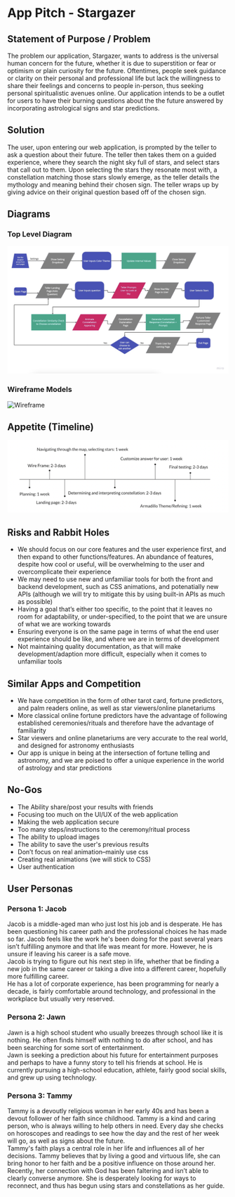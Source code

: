 # App Pitch - Stargazer

## Statement of Purpose / Problem

<p>
  The problem our application, Stargazer, wants to address is the universal human concern for the future, whether it is due to superstition or fear or optimism or plain curiosity for the future. Oftentimes, people seek guidance or clarity on their personal and professional life but lack the willingness to share their feelings and concerns to people in-person, thus seeking personal spiritualistic avenues online. Our application intends to be a outlet for users to have their burning questions about the the future answered by incorporating astrological signs and star predictions. 
</p>

## Solution
<p>
  The user, upon entering our web application, is prompted by the teller to ask a question about their future. The teller then takes them on a guided experience, where they search the night sky full of stars, and select stars that call out to them. Upon selecting the stars they resonate most with, a constellation matching those stars slowly emerge, as the teller details the mythology and meaning behind their chosen sign. The teller wraps up by giving advice on their original question based off of the chosen sign.
</p>

## Diagrams
### Top Level Diagram
![Top level diagram](top-level-diagram.png)

### Wireframe Models
![Wireframe](Wireframe.png)

## Appetite (Timeline)
![Timeline](appetite.png)


## Risks and Rabbit Holes
- We should focus on our core features and the user experience first, and then expand to other functions/features. An abundance of features, despite how cool or useful, will be overwhelming to the user and overcomplicate their experience
- We may need to use new and unfamiliar tools for both the front and backend development, such as CSS animations, and potenatially new APIs (although we will try to mitigate this by using built-in APIs as much as possible)
- Having a goal that’s either too specific, to the point that it leaves no room for adaptability, or under-specified, to the point that we are unsure of what we are working towards
- Ensuring everyone is on the same page in terms of what the end user experience should be like, and where we are in terms of development
- Not maintaining quality documentation, as that will make development/adaption more difficult, especially when it comes to unfamiliar tools

## Similar Apps and Competition
- We have competition in the form of other tarot card, fortune predictors, and palm readers online, as well as star viewers/online planetariums
- More classical online fortune predictors have the advantage of following established ceremonies/rituals and therefore have the advantage of familiarity
- Star viewers and online planetariums are very accurate to the real world, and designed for astronomy enthusiasts
- Our app is unique in being at the intersection of fortune telling and astronomy, and we are poised to offer a unique experience in the world of astrology and star predictions

## No-Gos
- The Ability share/post your results with friends
- Focusing too much on the UI/UX of the web application
- Making the web application secure
- Too many steps/instructions to the ceremony/ritual process
- The ability to upload images 
- The ability to save the user's previous results
- Don’t focus on real animation–mainly use css
- Creating real animations (we will stick to CSS)
- User authentication

## User Personas

### Persona 1: Jacob
Jacob is a middle-aged man who just lost his job and is desperate. He has been questioning his career path and the professional choices he has made so far. Jacob feels like the work he's been doing for the past several years isn’t fulfilling anymore and that life was meant for more. However, he is unsure if leaving his career is a safe move. <br>
Jacob is trying to figure out his next step in life, whether that be finding a new job in the same career or taking a dive into a different career, hopefully more fulfilling career. <br>
He has a lot of corporate experience, has been programming for nearly a decade, is fairly comfortable around technology, and professional in the workplace but usually very reserved.

### Persona 2: Jawn
Jawn is a high school student who usually breezes through school like it is nothing. He often finds himself with nothing to do after school, and has been searching for some sort of entertainment.<br> 
Jawn is seeking a prediction about his future for entertainment purposes and perhaps to have a funny story to tell his friends at school.
He is currently pursuing a high-school education, athlete, fairly good social skills, and grew up using technology.

### Persona 3: Tammy
Tammy is a devoutly religious woman in her early 40s and has been a devout follower of her faith since childhood. Tammy is a kind and caring person, who is always willing to help others in need. Every day she checks on horoscopes and readings to see how the day and the rest of her week will go, as well as signs about the future. <br>
Tammy's faith plays a central role in her life and influences all of her decisions. Tammy believes that by living a good and virtuous life, she can bring honor to her faith and be a positive influence on those around her. <br>
Recently, her connection with God has been faltering and isn’t able to clearly converse anymore. She is desperately looking for ways to reconnect, and thus has begun using stars and constellations as her guide.
